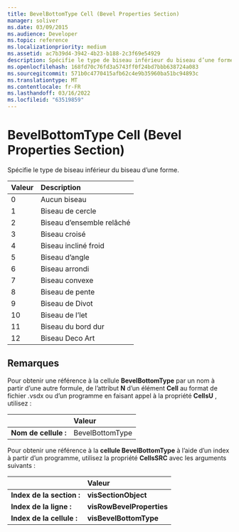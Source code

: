 ```yaml
---
title: BevelBottomType Cell (Bevel Properties Section)
manager: soliver
ms.date: 03/09/2015
ms.audience: Developer
ms.topic: reference
ms.localizationpriority: medium
ms.assetid: ac7b39d4-3942-4b23-b188-2c3f69e54929
description: Spécifie le type de biseau inférieur du biseau d’une forme.
ms.openlocfilehash: 168fd70c76fd3a5743ff0f24bd7bbb638724a083
ms.sourcegitcommit: 571b0c4770415afb62c4e9b35960ba51bc94893c
ms.translationtype: MT
ms.contentlocale: fr-FR
ms.lasthandoff: 03/16/2022
ms.locfileid: "63519859"
---
```

# <a name="bevelbottomtype-cell-bevel-properties-section"></a>BevelBottomType Cell (Bevel Properties Section)

Spécifie le type de biseau inférieur du biseau d’une forme.
  
|**Valeur**|**Description**|
|:-----|:-----|
|0  <br/> |Aucun biseau  <br/> |
|1  <br/> |Biseau de cercle  <br/> |
|2  <br/> |Biseau d’ensemble relâché  <br/> |
|3  <br/> |Biseau croisé  <br/> |
|4  <br/> |Biseau incliné froid  <br/> |
|5  <br/> |Biseau d’angle  <br/> |
|6   <br/> |Biseau arrondi  <br/> |
|7   <br/> |Biseau convexe  <br/> |
|8   <br/> |Biseau de pente  <br/> |
|9   <br/> |Biseau de Divot  <br/> |
|10  <br/> |Biseau de l’let  <br/> |
|11  <br/> |Biseau du bord dur  <br/> |
|12   <br/> |Biseau Deco Art  <br/> |
   
## <a name="remarks"></a>Remarques

Pour obtenir une référence à la cellule **BevelBottomType** par un nom à partir d’une autre formule, de l’attribut **N** d’un élément **Cell** au format de fichier .vsdx ou d’un programme en faisant appel à la propriété **CellsU** , utilisez : 
  
||Valeur |
|:-----|:-----|
| **Nom de cellule :**  <br/> | BevelBottomType  <br/> |
   
Pour obtenir une référence à la **cellule BevelBottomType** à l’aide d’un index à partir d’un programme, utilisez la propriété **CellsSRC** avec les arguments suivants : 
  
||Valeur |
|:-----|:-----|
| **Index de la section :**  <br/> |**visSectionObject** <br/> |
| **Index de la ligne :**  <br/> |**visRowBevelProperties** <br/> |
| **Index de la cellule :**  <br/> |**visBevelBottomType** <br/> |
   


